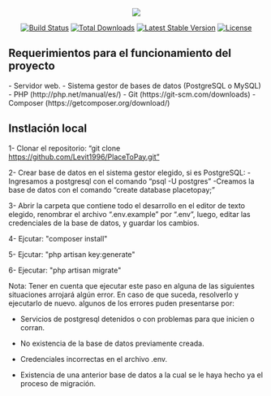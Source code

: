 <p align="center"><img src="https://laravel.com/assets/img/components/logo-laravel.svg"></p>

<p align="center">
<a href="https://travis-ci.org/laravel/framework"><img src="https://travis-ci.org/laravel/framework.svg" alt="Build Status"></a>
<a href="https://packagist.org/packages/laravel/framework"><img src="https://poser.pugx.org/laravel/framework/d/total.svg" alt="Total Downloads"></a>
<a href="https://packagist.org/packages/laravel/framework"><img src="https://poser.pugx.org/laravel/framework/v/stable.svg" alt="Latest Stable Version"></a>
<a href="https://packagist.org/packages/laravel/framework"><img src="https://poser.pugx.org/laravel/framework/license.svg" alt="License"></a>
</p>


## Requerimientos para el funcionamiento del proyecto
<p align="left">
- Servidor web.
- Sistema gestor de bases de datos (PostgreSQL o MySQL)    
- PHP (http://php.net/manual/es/)
- Git (https://git-scm.com/downloads)
- Composer (https://getcomposer.org/download/)
    
## Instlación local 

1- Clonar el repositorio: “git clone https://github.com/Levit1996/PlaceToPay.git”

2- Crear base de datos en el sistema gestor elegido, si es PostgreSQL:
           -Ingresamos a postgresql con el comando “psql -U postgres” 
           -Creamos la base de datos con el comando “create database placetopay;” 
           
3- Abrir la carpeta que contiene todo el desarrollo en el editor de texto elegido, renombrar el archivo “.env.example” por “.env”, luego, editar las credenciales de la base de datos, y guardar los cambios.

4- Ejcutar: "composer install"

5- Ejcutar: "php artisan key:generate"

6- Ejecutar: "php artisan migrate"

Nota: Tener en cuenta que ejecutar este paso en alguna de las siguientes situaciones arrojará algún error. En caso de que suceda, resolverlo y ejecutarlo de nuevo. algunos de los errores puden presentarse por:  

- Servicios de postgresql detenidos o con problemas para que inicien o corran. 

- No existencia de la base de datos previamente creada. 

- Credenciales incorrectas en el archivo .env. 

- Existencia de una anterior base de datos a la cual se le haya hecho ya el proceso de migración. 
    
</p>








